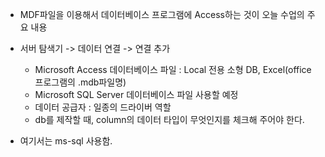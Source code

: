 - MDF파일을 이용해서 데이터베이스 프로그램에 Access하는 것이 오늘 수업의 주요 내용
- 서버 탐색기 -> 데이터 연결 -> 연결 추가
  - Microsoft Access 데이터베이스 파일 : Local 전용 소형 DB, Excel(office 프로그램의 .mdb파일명)
  - Microsoft SQL Server 데이터베이스 파일 사용할 예정
  - 데이터 공급자 : 일종의 드라이버 역할
  - db를 제작할 때, column의 데이터 타입이 무엇인지를 체크해 주어야 한다.

- 여기서는 ms-sql 사용함.
